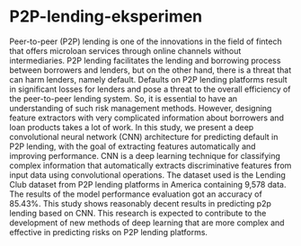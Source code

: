# P2P-lending-eksperimen
Peer-to-peer (P2P) lending is one of the innovations in the field of fintech that offers microloan services through online channels without intermediaries. P2P lending facilitates the lending and borrowing process between borrowers and lenders, but on the other hand, there is a threat that can harm lenders, namely default. Defaults on P2P lending platforms result in significant losses for lenders and pose a threat to the overall efficiency of the peer-to-peer lending system. So, it is essential to have an understanding of such risk management methods. However, designing feature extractors with very complicated information about borrowers and loan products takes a lot of work. In this study, we present a deep convolutional neural network (CNN) architecture for predicting default in P2P lending, with the goal of extracting features automatically and improving performance. CNN is a deep learning technique for classifying complex information that automatically extracts discriminative features from input data using convolutional operations. The dataset used is the Lending Club dataset from P2P lending platforms in America containing 9,578 data. The results of the model performance evaluation got an accuracy of 85.43%. This study shows reasonably decent results in predicting p2p lending based on CNN. This research is expected to contribute to the development of new methods of deep learning that are more complex and effective in predicting risks on P2P lending platforms.
